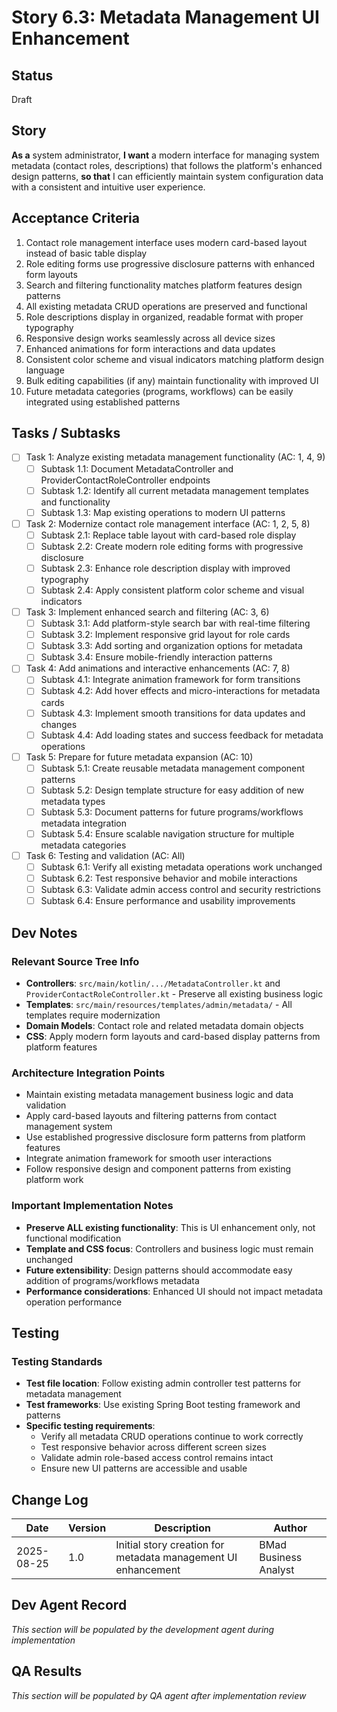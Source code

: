 # Story 6.3: Metadata Management UI Enhancement

## Status
Draft

## Story
**As a** system administrator,
**I want** a modern interface for managing system metadata (contact roles, descriptions) that follows the platform's enhanced design patterns,
**so that** I can efficiently maintain system configuration data with a consistent and intuitive user experience.

## Acceptance Criteria

1. Contact role management interface uses modern card-based layout instead of basic table display
2. Role editing forms use progressive disclosure patterns with enhanced form layouts
3. Search and filtering functionality matches platform features design patterns
4. All existing metadata CRUD operations are preserved and functional
5. Role descriptions display in organized, readable format with proper typography
6. Responsive design works seamlessly across all device sizes
7. Enhanced animations for form interactions and data updates
8. Consistent color scheme and visual indicators matching platform design language
9. Bulk editing capabilities (if any) maintain functionality with improved UI
10. Future metadata categories (programs, workflows) can be easily integrated using established patterns

## Tasks / Subtasks

- [ ] Task 1: Analyze existing metadata management functionality (AC: 1, 4, 9)
  - [ ] Subtask 1.1: Document MetadataController and ProviderContactRoleController endpoints
  - [ ] Subtask 1.2: Identify all current metadata management templates and functionality
  - [ ] Subtask 1.3: Map existing operations to modern UI patterns
  
- [ ] Task 2: Modernize contact role management interface (AC: 1, 2, 5, 8)
  - [ ] Subtask 2.1: Replace table layout with card-based role display
  - [ ] Subtask 2.2: Create modern role editing forms with progressive disclosure
  - [ ] Subtask 2.3: Enhance role description display with improved typography
  - [ ] Subtask 2.4: Apply consistent platform color scheme and visual indicators
  
- [ ] Task 3: Implement enhanced search and filtering (AC: 3, 6)
  - [ ] Subtask 3.1: Add platform-style search bar with real-time filtering
  - [ ] Subtask 3.2: Implement responsive grid layout for role cards
  - [ ] Subtask 3.3: Add sorting and organization options for metadata
  - [ ] Subtask 3.4: Ensure mobile-friendly interaction patterns
  
- [ ] Task 4: Add animations and interactive enhancements (AC: 7, 8)
  - [ ] Subtask 4.1: Integrate animation framework for form transitions
  - [ ] Subtask 4.2: Add hover effects and micro-interactions for metadata cards
  - [ ] Subtask 4.3: Implement smooth transitions for data updates and changes
  - [ ] Subtask 4.4: Add loading states and success feedback for metadata operations
  
- [ ] Task 5: Prepare for future metadata expansion (AC: 10)
  - [ ] Subtask 5.1: Create reusable metadata management component patterns
  - [ ] Subtask 5.2: Design template structure for easy addition of new metadata types
  - [ ] Subtask 5.3: Document patterns for future programs/workflows metadata integration
  - [ ] Subtask 5.4: Ensure scalable navigation structure for multiple metadata categories
  
- [ ] Task 6: Testing and validation (AC: All)
  - [ ] Subtask 6.1: Verify all existing metadata operations work unchanged
  - [ ] Subtask 6.2: Test responsive behavior and mobile interactions
  - [ ] Subtask 6.3: Validate admin access control and security restrictions
  - [ ] Subtask 6.4: Ensure performance and usability improvements

## Dev Notes

### Relevant Source Tree Info
- **Controllers**: `src/main/kotlin/.../MetadataController.kt` and `ProviderContactRoleController.kt` - Preserve all existing business logic
- **Templates**: `src/main/resources/templates/admin/metadata/` - All templates require modernization
- **Domain Models**: Contact role and related metadata domain objects
- **CSS**: Apply modern form layouts and card-based display patterns from platform features

### Architecture Integration Points
- Maintain existing metadata management business logic and data validation
- Apply card-based layouts and filtering patterns from contact management system
- Use established progressive disclosure form patterns from platform features
- Integrate animation framework for smooth user interactions
- Follow responsive design and component patterns from existing platform work

### Important Implementation Notes
- **Preserve ALL existing functionality**: This is UI enhancement only, not functional modification
- **Template and CSS focus**: Controllers and business logic must remain unchanged
- **Future extensibility**: Design patterns should accommodate easy addition of programs/workflows metadata
- **Performance considerations**: Enhanced UI should not impact metadata operation performance

## Testing
### Testing Standards
- **Test file location**: Follow existing admin controller test patterns for metadata management
- **Test frameworks**: Use existing Spring Boot testing framework and patterns
- **Specific testing requirements**:
  - Verify all metadata CRUD operations continue to work correctly
  - Test responsive behavior across different screen sizes
  - Validate admin role-based access control remains intact
  - Ensure new UI patterns are accessible and usable

## Change Log
| Date | Version | Description | Author |
|------|---------|-------------|---------|
| 2025-08-25 | 1.0 | Initial story creation for metadata management UI enhancement | BMad Business Analyst |

## Dev Agent Record
_This section will be populated by the development agent during implementation_

## QA Results
_This section will be populated by QA agent after implementation review_